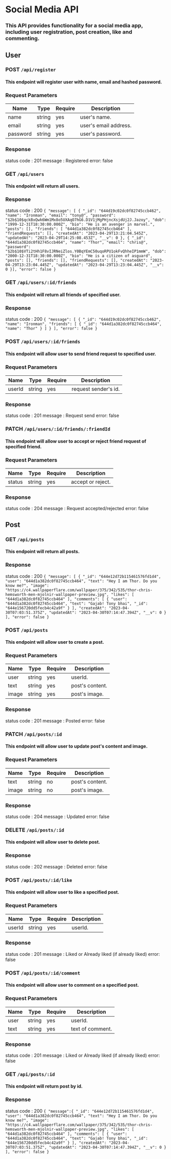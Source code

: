 # Social Media API
### This API provides functionality for a social media app, including user registration, post creation, like and commenting.

## User
### POST `/api/register`
#### This endpoint will register user with name, email and hashed password.
### Request Parameters
Name     |   Type    | Require | Description
---------|-----------|---------|-------------
name     |    string | yes     | user's name.
email    |   string  | yes     | user's email address.
password | string    | yes     | user's password.

### Response 
status code : 201
message : Registered
error: false

### GET `/api/users`
#### This endpoint will return all users.
### Response 
status code : 200
`{
  "message": [
    {
      "_id": "644d19c02dc0f82745ccb462",
      "name": "Ironman",
      "email": "tony@",
      "password": "$2b$10$qckBxQwk6Wm1Mx8o5UXAqO7hG6.D1V1jMgPHjncXsjdUj2J.Jazoy",
      "dob": "1999-12-31T18:30:00.000Z",
      "bio": "He is an avenger in marvel.",
      "posts": [],
      "friends": [
        "644d1a382dc0f82745ccb464"
      ],
      "friendRequests": [],
      "createdAt": "2023-04-29T13:21:04.545Z",
      "updatedAt": "2023-04-29T14:25:08.453Z",
      "__v": 0
    },
    {
      "_id": "644d1a382dc0f82745ccb464",
      "name": "Thor",
      "email": "chris@",
      "password": "$2b$10$VTi2tHh1F8vIJRNeiZlos.Y0BqYEmC50uqoRPU1okFvQhheIP1mmW",
      "dob": "2000-12-31T18:30:00.000Z",
      "bio": "He is a citizen of asguard",
      "posts": [],
      "friends": [],
      "friendRequests": [],
      "createdAt": "2023-04-29T13:23:04.445Z",
      "updatedAt": "2023-04-29T13:23:04.445Z",
      "__v": 0
    }],
  "error": false
}`

### GET `/api/users/:id/friends`
#### This endpoint will return all friends of specified user.
### Response 
status code : 200
`{
  "message": [
    {
      "_id": "644d19c02dc0f82745ccb462",
      "name": "Ironman",
      "friends": [
        {
          "_id": "644d1a382dc0f82745ccb464",
          "name": "Thor"
        }
      ]
    }
  ],
  "error": false
}`

### POST `/api/users/:id/friends`
#### This endpoint will allow user to send friend request to specified user.
### Request Parameters
Name     |   Type    | Require | Description
---------|-----------|---------|-------------
userId   |   string  | yes     | request sender's id.

### Response 
status code : 201
message : Request send
error: false

### PATCH `/api/users/:id/friends/:friendId`
#### This endpoint will allow user to accept or reject friend request of specified friend.
### Request Parameters
Name     |   Type    | Require | Description
---------|-----------|---------|-------------
status   |   string  | yes     | accept or reject.

### Response 
status code : 204
message : Request accepted/rejected
error: false

## Post

### GET `/api/posts`
#### This endpoint will return all posts.
### Response 
status code : 200
`{
  "message": [
    {
      "_id": "644e12d72b115461576fd1d4",
      "user": "644d1a382dc0f82745ccb464",
      "text": "Hey I am Thor. Do you know me?",
      "image": "https://c4.wallpaperflare.com/wallpaper/375/342/535/thor-chris-hemsworth-men-mjolnir-wallpaper-preview.jpg",
      "likes": [
        "644d1a382dc0f82745ccb464"
      ],
      "comments": [
        {
          "user": "644d1a382dc0f82745ccb464",
          "text": "Gajab! Tony bhai",
          "_id": "644e156720dd5fecb4c42a9f"
        }
      ],
      "createdAt": "2023-04-30T07:03:51.375Z",
      "updatedAt": "2023-04-30T07:14:47.394Z",
      "__v": 0
    }
  ],
  "error": false
}`

### POST `/api/posts`
#### This endpoint will allow user to create a post.
### Request Parameters
Name     |   Type    | Require | Description
---------|-----------|---------|-------------
user     |   string  | yes     | userId.
text     |   string  | yes     | post's content.
image    |   string  | yes     | post's image.

### Response 
status code : 201
message : Posted
error: false

### PATCH `/api/posts/:id`
#### This endpoint will allow user to update post's content and image.
### Request Parameters
Name     |   Type    | Require | Description
---------|-----------|---------|-------------
text     |   string  | no      |post's content.
image    |   string  | no      |post's image.

### Response 
status code : 204
message : Updated
error: false
### DELETE `/api/posts/:id`
#### This endpoint will allow user to delete post.

### Response 
status code : 202
message : Deleted
error: false

### POST `/api/posts/:id/like`
#### This endpoint will allow user to like a specified post.
### Request Parameters
Name     |   Type    | Require | Description
---------|-----------|---------|-------------
userId   |   string  | yes     | userId.

### Response 
status code : 201
message : Liked or Already liked (if already liked)
error: false
### POST `/api/posts/:id/comment`
#### This endpoint will allow user to comment on a specified post.
### Request Parameters
Name     |   Type    | Require | Description
---------|-----------|---------|-------------
user     |   string  | yes     | userId.
text     |   string  | yes     | text of comment.

### Response 
status code : 201
message : Liked or Already liked (if already liked)
error: false

### GET `/api/posts/:id`
#### This endpoint will return post by id.
### Response 
status code : 200
`{
  "message":{
      "_id": "644e12d72b115461576fd1d4",
      "user": "644d1a382dc0f82745ccb464",
      "text": "Hey I am Thor. Do you know me?",
      "image": "https://c4.wallpaperflare.com/wallpaper/375/342/535/thor-chris-hemsworth-men-mjolnir-wallpaper-preview.jpg",
      "likes": [
        "644d1a382dc0f82745ccb464"
      ],
      "comments": [
        {
          "user": "644d1a382dc0f82745ccb464",
          "text": "Gajab! Tony bhai",
          "_id": "644e156720dd5fecb4c42a9f"
        }
      ],
      "createdAt": "2023-04-30T07:03:51.375Z",
      "updatedAt": "2023-04-30T07:14:47.394Z",
      "__v": 0
    }
  ],
  "error": false
}`
